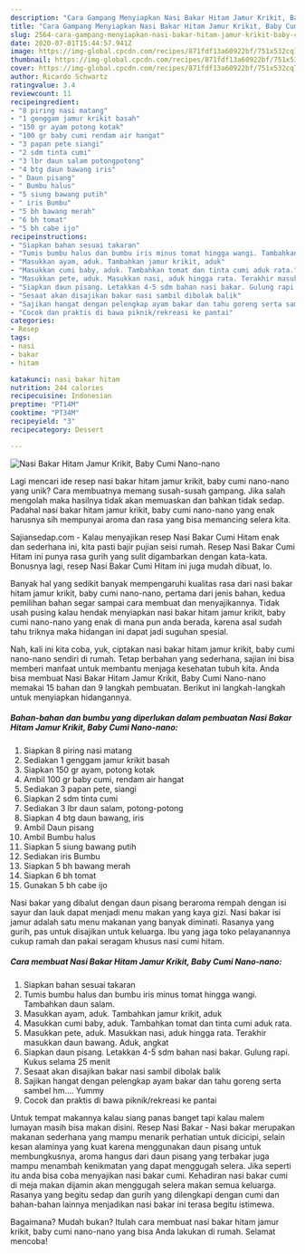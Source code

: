 ```yaml
---
description: "Cara Gampang Menyiapkan Nasi Bakar Hitam Jamur Krikit, Baby Cumi Nano-nano, Bikin Ngiler"
title: "Cara Gampang Menyiapkan Nasi Bakar Hitam Jamur Krikit, Baby Cumi Nano-nano, Bikin Ngiler"
slug: 2564-cara-gampang-menyiapkan-nasi-bakar-hitam-jamur-krikit-baby-cumi-nano-nano-bikin-ngiler
date: 2020-07-01T15:44:57.941Z
image: https://img-global.cpcdn.com/recipes/871fdf13a60922bf/751x532cq70/nasi-bakar-hitam-jamur-krikit-baby-cumi-nano-nano-foto-resep-utama.jpg
thumbnail: https://img-global.cpcdn.com/recipes/871fdf13a60922bf/751x532cq70/nasi-bakar-hitam-jamur-krikit-baby-cumi-nano-nano-foto-resep-utama.jpg
cover: https://img-global.cpcdn.com/recipes/871fdf13a60922bf/751x532cq70/nasi-bakar-hitam-jamur-krikit-baby-cumi-nano-nano-foto-resep-utama.jpg
author: Ricardo Schwartz
ratingvalue: 3.4
reviewcount: 11
recipeingredient:
- "8 piring nasi matang"
- "1 genggam jamur krikit basah"
- "150 gr ayam potong kotak"
- "100 gr baby cumi rendam air hangat"
- "3 papan pete siangi"
- "2 sdm tinta cumi"
- "3 lbr daun salam potongpotong"
- "4 btg daun bawang iris"
- " Daun pisang"
- " Bumbu halus"
- "5 siung bawang putih"
- " iris Bumbu"
- "5 bh bawang merah"
- "6 bh tomat"
- "5 bh cabe ijo"
recipeinstructions:
- "Siapkan bahan sesuai takaran"
- "Tumis bumbu halus dan bumbu iris minus tomat hingga wangi. Tambahkan daun salam."
- "Masukkan ayam, aduk. Tambahkan jamur krikit, aduk"
- "Masukkan cumi baby, aduk. Tambahkan tomat dan tinta cumi aduk rata."
- "Masukkan pete, aduk. Masukkan nasi, aduk hingga rata. Terakhir masukkan daun bawang. Aduk, angkat"
- "Siapkan daun pisang. Letakkan 4-5 sdm bahan nasi bakar. Gulung rapi. Kukus selama 25 menit"
- "Sesaat akan disajikan bakar nasi sambil dibolak balik"
- "Sajikan hangat dengan pelengkap ayam bakar dan tahu goreng serta sambel hm.... Yummy"
- "Cocok dan praktis di bawa piknik/rekreasi ke pantai"
categories:
- Resep
tags:
- nasi
- bakar
- hitam

katakunci: nasi bakar hitam 
nutrition: 244 calories
recipecuisine: Indonesian
preptime: "PT14M"
cooktime: "PT34M"
recipeyield: "3"
recipecategory: Dessert

---
```



![Nasi Bakar Hitam Jamur Krikit, Baby Cumi Nano-nano](https://img-global.cpcdn.com/recipes/871fdf13a60922bf/751x532cq70/nasi-bakar-hitam-jamur-krikit-baby-cumi-nano-nano-foto-resep-utama.jpg)

Lagi mencari ide resep nasi bakar hitam jamur krikit, baby cumi nano-nano yang unik? Cara membuatnya memang susah-susah gampang. Jika salah mengolah maka hasilnya tidak akan memuaskan dan bahkan tidak sedap. Padahal nasi bakar hitam jamur krikit, baby cumi nano-nano yang enak harusnya sih mempunyai aroma dan rasa yang bisa memancing selera kita.

Sajiansedap.com - Kalau menyajikan resep Nasi Bakar Cumi Hitam enak dan sederhana ini, kita pasti bajir pujian seisi rumah. Resep Nasi Bakar Cumi Hitam ini punya rasa gurih yang sulit digambarkan dengan kata-kata. Bonusnya lagi, resep Nasi Bakar Cumi Hitam ini juga mudah dibuat, lo.

Banyak hal yang sedikit banyak mempengaruhi kualitas rasa dari nasi bakar hitam jamur krikit, baby cumi nano-nano, pertama dari jenis bahan, kedua pemilihan bahan segar sampai cara membuat dan menyajikannya. Tidak usah pusing kalau hendak menyiapkan nasi bakar hitam jamur krikit, baby cumi nano-nano yang enak di mana pun anda berada, karena asal sudah tahu triknya maka hidangan ini dapat jadi suguhan spesial.


Nah, kali ini kita coba, yuk, ciptakan nasi bakar hitam jamur krikit, baby cumi nano-nano sendiri di rumah. Tetap berbahan yang sederhana, sajian ini bisa memberi manfaat untuk membantu menjaga kesehatan tubuh kita. Anda bisa membuat Nasi Bakar Hitam Jamur Krikit, Baby Cumi Nano-nano memakai 15 bahan dan 9 langkah pembuatan. Berikut ini langkah-langkah untuk menyiapkan hidangannya.

<!--inarticleads1-->

##### Bahan-bahan dan bumbu yang diperlukan dalam pembuatan Nasi Bakar Hitam Jamur Krikit, Baby Cumi Nano-nano:

1. Siapkan 8 piring nasi matang
1. Sediakan 1 genggam jamur krikit basah
1. Siapkan 150 gr ayam, potong kotak
1. Ambil 100 gr baby cumi, rendam air hangat
1. Sediakan 3 papan pete, siangi
1. Siapkan 2 sdm tinta cumi
1. Sediakan 3 lbr daun salam, potong-potong
1. Siapkan 4 btg daun bawang, iris
1. Ambil  Daun pisang
1. Ambil  Bumbu halus
1. Siapkan 5 siung bawang putih
1. Sediakan  iris Bumbu
1. Siapkan 5 bh bawang merah
1. Siapkan 6 bh tomat
1. Gunakan 5 bh cabe ijo


Nasi bakar yang dibalut dengan daun pisang beraroma rempah dengan isi sayur dan lauk dapat menjadi menu makan yang kaya gizi. Nasi bakar isi jamur adalah satu menu makanan yang banyak diminati. Rasanya yang gurih, pas untuk disajikan untuk keluarga. Ibu yang jaga toko pelayanannya cukup ramah dan pakai seragam khusus nasi cumi hitam. 

<!--inarticleads2-->

##### Cara membuat Nasi Bakar Hitam Jamur Krikit, Baby Cumi Nano-nano:

1. Siapkan bahan sesuai takaran
1. Tumis bumbu halus dan bumbu iris minus tomat hingga wangi. Tambahkan daun salam.
1. Masukkan ayam, aduk. Tambahkan jamur krikit, aduk
1. Masukkan cumi baby, aduk. Tambahkan tomat dan tinta cumi aduk rata.
1. Masukkan pete, aduk. Masukkan nasi, aduk hingga rata. Terakhir masukkan daun bawang. Aduk, angkat
1. Siapkan daun pisang. Letakkan 4-5 sdm bahan nasi bakar. Gulung rapi. Kukus selama 25 menit
1. Sesaat akan disajikan bakar nasi sambil dibolak balik
1. Sajikan hangat dengan pelengkap ayam bakar dan tahu goreng serta sambel hm.... Yummy
1. Cocok dan praktis di bawa piknik/rekreasi ke pantai


Untuk tempat makannya kalau siang panas banget tapi kalau malem lumayan masih bisa makan disini. Resep Nasi Bakar - Nasi bakar merupakan makanan sederhana yang mampu menarik perhatian untuk dicicipi, selain kesan alaminya yang kuat karena menggunakan daun pisang untuk membungkusnya, aroma hangus dari daun pisang yang terbakar juga mampu menambah kenikmatan yang dapat menggugah selera. Jika seperti itu anda bisa coba menyajikan nasi bakar cumi. Kehadiran nasi bakar cumi di meja makan dijamin akan menggugah selera makan semua keluarga. Rasanya yang begitu sedap dan gurih yang dilengkapi dengan cumi dan bahan-bahan lainnya menjadikan nasi bakar ini terasa begitu istimewa. 

Bagaimana? Mudah bukan? Itulah cara membuat nasi bakar hitam jamur krikit, baby cumi nano-nano yang bisa Anda lakukan di rumah. Selamat mencoba!
